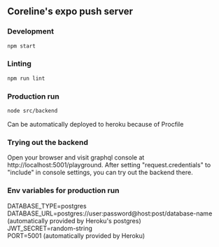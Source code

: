 ## Coreline's expo push server

### Development
```bash
npm start
```

### Linting
```bash
npm run lint
```

### Production run
```bash
node src/backend
```
Can be automatically deployed to heroku because of Procfile

### Trying out the backend
Open your browser and visit graphql console at http://localhost:5001/playground.
After setting "request.credentials" to "include" in console settings, you can try out the backend there.

### Env variables for production run
DATABASE_TYPE=postgres  
DATABASE_URL=postgres://user:password@host:post/database-name (automatically provided by Heroku's postgres)  
JWT_SECRET=random-string  
PORT=5001 (automatically provided by Heroku)  
